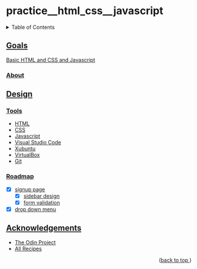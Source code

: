 # practice__html_css__javascript
<a name="readme-top"></a>
<details>
    <summary>Table of Contents</summary>
    <ol>
        <li><a href="#goals">Goals</a>
            <ul>
                <li><a href="#about">About</li>
            </ul>
        <li><a href="#design">Design</li>
          <ul>
            <li><a href="#tools">Tools</li>
            <li><a href="#roadmap">Roadmap</li>
          </ul>
        </li>
        <li><a href="#acknowledgements">Acknowledgements</li>
    </ol>
</details>

## Goals
Basic HTML and CSS and Javascript
### About
## Design
### Tools
* HTML
* CSS
* Javascript
* Visual Studio Code
* Xubuntu
* VirtualBox
* Git
### Roadmap
- [x] signup page
    - [x] sidebar design
    - [x] form validation
- [x] drop down menu
## Acknowledgements
* [The Odin Project](https://www.theodinproject.com)
* [All Recipes](https://www.allrecipes.com)
<p align="right">(<a href="#readme-top">back to top </a>)</p>
